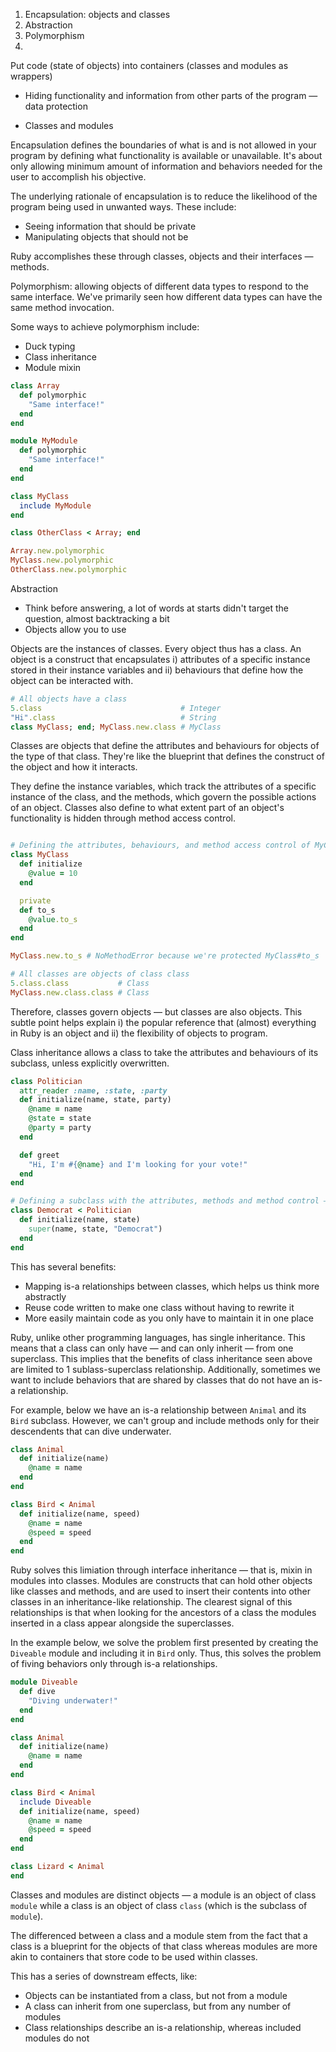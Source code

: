 1. Encapsulation: objects and classes
2. Abstraction
3. Polymorphism
4. 

Put code (state of objects) into containers (classes and modules as wrappers)
- Hiding functionality and information from other parts of the program — data protection

- Classes and modules


Encapsulation defines the boundaries of what is and is not allowed in your program by defining what functionality is available or unavailable. It's about only allowing minimum amount of information and behaviors needed for the user to accomplish his objective.

The underlying rationale of encapsulation is to reduce the likelihood of the program being used in unwanted ways. These include:
- Seeing information that should be private
- Manipulating objects that should not be

Ruby accomplishes these through classes, objects and their interfaces — methods.

Polymorphism: allowing objects of different data types to respond to the same interface. We've primarily seen how different data types can have the same method invocation.

Some ways to achieve polymorphism include:
- Duck typing
- Class inheritance
- Module mixin

```ruby
class Array
  def polymorphic
    "Same interface!"
  end
end

module MyModule
  def polymorphic
    "Same interface!"
  end
end

class MyClass
  include MyModule
end

class OtherClass < Array; end

Array.new.polymorphic
MyClass.new.polymorphic
OtherClass.new.polymorphic
```

Abstraction
- Think before answering, a lot of words at starts didn't target the question, almost backtracking a bit
- Objects allow you to use




Objects are the instances of classes. Every object thus has a class. An object is a construct that encapsulates i) attributes of a specific instance stored in their instance variables and ii) behaviours that define how the object can be interacted with.

```ruby
# All objects have a class
5.class                               # Integer
"Hi".class                            # String
class MyClass; end; MyClass.new.class # MyClass
```

Classes are objects that define the attributes and behaviours for objects of the type of that class. They're like the blueprint that defines the construct of the object and how it interacts.

They define the instance variables, which track the attributes of a specific instance of the class, and the methods, which govern the possible actions of an object. Classes also define to what extent part of an object's functionality is hidden through method access control.

```ruby

# Defining the attributes, behaviours, and method access control of MyClass class
class MyClass
  def initialize
    @value = 10
  end

  private
  def to_s
    @value.to_s
  end
end

MyClass.new.to_s # NoMethodError because we're protected MyClass#to_s

# All classes are objects of class class
5.class.class           # Class
MyClass.new.class.class # Class
```

Therefore, classes govern objects — but classes are also objects. This subtle point helps explain i) the popular reference that (almost) everything in Ruby is an object and ii) the flexibility of objects to program.



Class inheritance allows a class to take the attributes and behaviours of its subclass, unless explicitly overwritten.

```ruby
class Politician
  attr_reader :name, :state, :party
  def initialize(name, state, party)
    @name = name
    @state = state
    @party = party
  end

  def greet
    "Hi, I'm #{@name} and I'm looking for your vote!"
  end
end

# Defining a subclass with the attributes, methods and method control — but a more efficient initialize
class Democrat < Politician
  def initialize(name, state)
    super(name, state, "Democrat")
  end
end
```

This has several benefits:

- Mapping is-a relationships between classes, which helps us think more abstractly
- Reuse code written to make one class without having to rewrite it
- More easily maintain code as you only have to maintain it in one place



Ruby, unlike other programming languages, has single inheritance. This means that a class can only have — and can only inherit — from one superclass. This implies that the benefits of class inheritance seen above are limited to 1 sublass-superclass relationship. Additionally, sometimes we want to include behaviors that are shared by classes that do not have an is-a relationship.

For example, below we have an is-a relationship between `Animal` and its `Bird` subclass. However, we can't group and include methods only for their descendents that can dive underwater.

```ruby
class Animal
  def initialize(name)
    @name = name
  end
end

class Bird < Animal
  def initialize(name, speed)
    @name = name
    @speed = speed
  end
end
```

Ruby solves this limiation through interface inheritance — that is, mixin in modules into classes. Modules are constructs that can hold other objects like classes and methods, and are used to insert their contents into other classes in an inheritance-like relationship. The clearest signal of this relationships is that when looking for the ancestors of a class the modules inserted in a class appear alongside the superclasses.

In the example below, we solve the problem first presented by creating the `Diveable` module and including it in `Bird` only. Thus, this solves the problem of fiving behaviors only through is-a relationships.

```ruby
module Diveable
  def dive
    "Diving underwater!"
  end
end

class Animal
  def initialize(name)
    @name = name
  end
end

class Bird < Animal
  include Diveable
  def initialize(name, speed)
    @name = name
    @speed = speed
  end
end

class Lizard < Animal
end
```



Classes and modules are distinct objects — a module is an object of class `module` while a class is an object of class `class` (which is the subclass of `module`).

The differenced between a class and a module stem from the fact that a class is a blueprint for the objects of that class whereas modules are more akin to containers that store code to be used within classes.

This has a series of downstream effects, like:
- Objects can be instantiated from a class, but not from a module
- A class can inherit from one superclass, but from any number of modules
- Class relationships describe an is-a relationship, whereas included modules do not